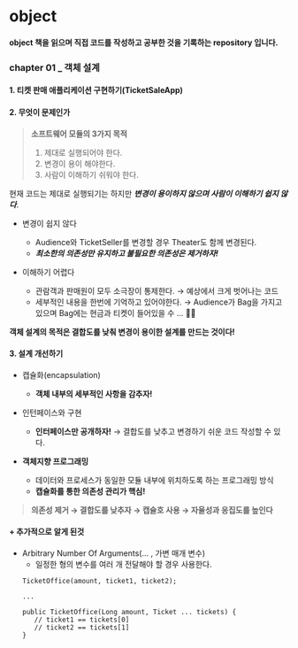 # object
#### object 책을 읽으며 직접 코드를 작성하고 공부한 것을 기록하는  repository 입니다.


### chapter 01 _ 객체 설계
#### 1. 티켓 판매 애플리케이션 구현하기(TicketSaleApp)
#### 2. 무엇이 문제인가

> **소프트웨어 모듈의 3가지 목적**
>  1. 제대로 실행되어야 한다.
>  2. 변경이 용이 해야한다.
>  3. 사람이 이해하기 쉬워야 한다.

현재 코드는 제대로 실행되기는 하지만 _**변경이 용이하지 않으며 사람이 이해하기 쉽지 않다**_.

* 변경이 쉽지 않다   
  * Audience와 TicketSeller를 변경할 경우 Theater도 함께 변경된다.
  * _**최소한의 의존성만 유지하고 불필요한 의존성은 제거하자!**_

* 이해하기 어렵다    
  * 관람객과 판매원이 모두 소극장이 통제한다. → 예상에서 크게 벗어나는 코드
  * 세부적인 내용을 한번에 기억하고 있어야한다. → Audience가 Bag을 가지고 있으며 Bag에는 현금과 티켓이 들어있을 수 ... 😮‍💨

**객체 설계의 목적은 결합도를 낮춰 변경이 용이한 설계를 만드는 것이다!**

#### 3. 설계 개선하기
* 캡슐화(encapsulation)
  * **객체 내부의 세부적인 사항을 감추자!**

* 인턴페이스와 구현
  * **인터페이스만 공개하자!** → 결합도를 낮추고 변경하기 쉬운 코드 작성할 수 있다.

* **객체지향 프로그래밍**
  * 데이터와 프로세스가 동일한 모듈 내부에 위치하도록 하는 프로그래밍 방식
  * **캡슐화를 통한 의존성 관리가 핵심!**

> **의존성 제거 → 결합도를 낮추자 → 캡슐호 사용 → 자율성과 응집도를 높인다**

#### + 추가적으로 알게 된것
* Arbitrary Number Of Arguments(... , 가변 매개 변수)
  - 일정한 형의 변수를 여러 개 전달해야 할 경우 사용한다.
  ```
  TicketOffice(amount, ticket1, ticket2);
  
  ...
  
  public TicketOffice(Long amount, Ticket ... tickets) {
     // ticket1 == tickets[0]
     // ticket2 == tickets[1]
  }
  ```


